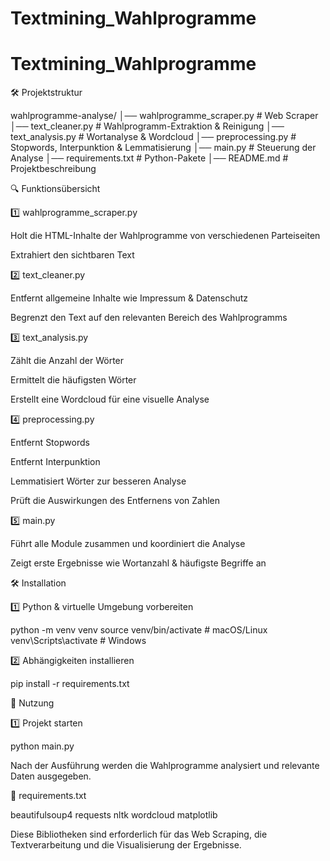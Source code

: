 # Textmining_Wahlprogramme
# Textmining_Wahlprogramme

🛠️ Projektstruktur

wahlprogramme-analyse/
│── wahlprogramme_scraper.py  # Web Scraper
│── text_cleaner.py           # Wahlprogramm-Extraktion & Reinigung
│── text_analysis.py          # Wortanalyse & Wordcloud
│── preprocessing.py          # Stopwords, Interpunktion & Lemmatisierung
│── main.py                   # Steuerung der Analyse
│── requirements.txt          # Python-Pakete
│── README.md                 # Projektbeschreibung

🔍 Funktionsübersicht

1️⃣ wahlprogramme_scraper.py

Holt die HTML-Inhalte der Wahlprogramme von verschiedenen Parteiseiten

Extrahiert den sichtbaren Text

2️⃣ text_cleaner.py

Entfernt allgemeine Inhalte wie Impressum & Datenschutz

Begrenzt den Text auf den relevanten Bereich des Wahlprogramms

3️⃣ text_analysis.py

Zählt die Anzahl der Wörter

Ermittelt die häufigsten Wörter

Erstellt eine Wordcloud für eine visuelle Analyse

4️⃣ preprocessing.py

Entfernt Stopwords

Entfernt Interpunktion

Lemmatisiert Wörter zur besseren Analyse

Prüft die Auswirkungen des Entfernens von Zahlen

5️⃣ main.py

Führt alle Module zusammen und koordiniert die Analyse

Zeigt erste Ergebnisse wie Wortanzahl & häufigste Begriffe an

🛠️ Installation

1️⃣ Python & virtuelle Umgebung vorbereiten

python -m venv venv
source venv/bin/activate  # macOS/Linux
venv\Scripts\activate    # Windows

2️⃣ Abhängigkeiten installieren

pip install -r requirements.txt

🎯 Nutzung

1️⃣ Projekt starten

python main.py

Nach der Ausführung werden die Wahlprogramme analysiert und relevante Daten ausgegeben.

📅 requirements.txt

beautifulsoup4
requests
nltk
wordcloud
matplotlib

Diese Bibliotheken sind erforderlich für das Web Scraping, die Textverarbeitung und die Visualisierung der Ergebnisse.

